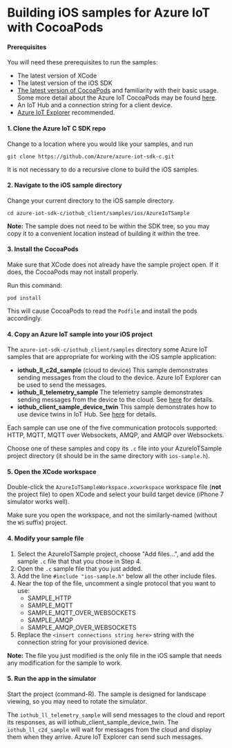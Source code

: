 # Building iOS samples for Azure IoT with CocoaPods

#### Prerequisites
 You will need these prerequisites to run the samples:
* The latest version of XCode
* The latest version of the iOS SDK
* [The latest version of CocoaPods](https://guides.cocoapods.org/using/index.html) and 
familiarity with their basic usage. Some more detail about the Azure IoT CocoaPods
may be found [here](./CocoaPods.md).
* An IoT Hub and a connection string for a client device.
* [Azure IoT Explorer](https://github.com/Azure/azure-iot-explorer) recommended.

#### 1. Clone the Azure IoT C SDK repo

Change to a location where you would like your samples, and run

`git clone https://github.com/Azure/azure-iot-sdk-c.git`

It is not necessary to do a recursive clone to build the iOS samples.

#### 2. Navigate to the iOS sample directory

Change your current directory to the iOS sample directory.

`cd azure-iot-sdk-c/iothub_client/samples/ios/AzureIoTSample`

**Note:** The sample does not need to be within the SDK tree, so you may copy it to a 
convenient location instead of building it within the tree.

#### 3. Install the CocoaPods

Make sure that XCode does not already have the sample project open. If
it does, the CocoaPods may not install properly.

Run this command:

`pod install`

This will cause CocoaPods to read the `Podfile` and install the pods accordingly.

#### 4. Copy an Azure IoT sample into your iOS project

The `azure-iot-sdk-c/iothub_client/samples` directory some Azure IoT samples that
are appropriate for working with the iOS sample application:

* **iothub_ll_c2d_sample** (cloud to device) This sample demonstrates sending messages
from the cloud to the device. Azure IoT Explorer can be used to send the messages.
* **iothub_ll_telemetry_sample** The telemetry sample demonstrates sending messages
from the device to the cloud. See 
[here](https://docs.microsoft.com/en-us/azure/iot-hub/iot-hub-devguide-messages-d2c) for details.
* **iothub_client_sample_device_twin** This sample demonstrates how to use device 
twins in IoT Hub.  See [here](https://docs.microsoft.com/en-us/azure/iot-hub/iot-hub-devguide-device-twins) 
for details.

Each sample can use one of the five communication protocols supported: HTTP, MQTT, 
MQTT over Websockets, AMQP, and AMQP over Websockets.

Choose one of these samples and copy its `.c` file into your AzureIoTSample project directory
(it should be in the same directory with `ios-sample.h`).

#### 5. Open the XCode workspace

Double-click the `AzureIoTSampleWorkspace.xcworkspace` workspace file (**not** the project file) to
open XCode and select your build target device (iPhone 7 simulator works well).

Make sure you open the workspace, and not the similarly-named (without the `WS` suffix) project.

#### 4. Modify your sample file

1. Select the AzureIoTSample project, choose "Add files...", and add the sample `.c` file that
that you chose in Step 4.
2. Open the `.c` sample file that you just added.
3. Add the line `#include "ios-sample.h"` below all the other include files.
4. Near the top of the file, uncomment a single protocol that you want to use:
    * SAMPLE_HTTP
    * SAMPLE_MQTT
    * SAMPLE_MQTT_OVER_WEBSOCKETS
    * SAMPLE_AMQP
    * SAMPLE_AMQP_OVER_WEBSOCKETS
5. Replace the `<insert connections string here>` string with
the connection string for your provisioned device.

**Note:** The file you just modified is the only file in the iOS sample that needs any modification
for the sample to work. 

#### 5. Run the app in the simulator

Start the project (command-R). The sample is designed for landscape viewing, so you may need to
rotate the simulator. 

The `iothub_ll_telemetry_sample` will send messages to the cloud and report its responses, as will
iothub_client_sample_device_twin.
The `iothub_ll_c2d_sample` will wait for messages from the cloud and display them
when they arrive. Azure IoT Explorer can send such messages.


